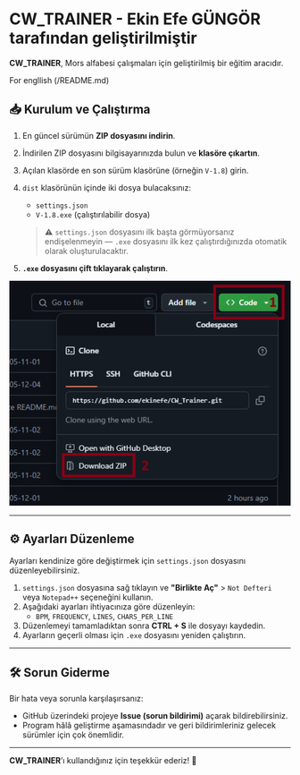 # CW_TRAINER - Ekin Efe GÜNGÖR tarafından geliştirilmiştir

**CW_TRAINER**, Mors alfabesi çalışmaları için geliştirilmiş bir eğitim aracıdır.

For engllish (/README.md)

## 📥 Kurulum ve Çalıştırma

1. En güncel sürümün **ZIP dosyasını indirin**.
2. İndirilen ZIP dosyasını bilgisayarınızda bulun ve **klasöre çıkartın**.
3. Açılan klasörde en son sürüm klasörüne (örneğin `V-1.8`) girin.
4. `dist` klasörünün içinde iki dosya bulacaksınız:
   - `settings.json`
   - `V-1.8.exe` (çalıştırılabilir dosya)

   > ⚠️ `settings.json` dosyasını ilk başta görmüyorsanız endişelenmeyin — `.exe` dosyasını ilk kez çalıştırdığınızda otomatik olarak oluşturulacaktır.

5. **`.exe` dosyasını çift tıklayarak çalıştırın**.

![Mors Eğitmeni Ekran Görüntüsü](Navigation_Pictures/1.png)

---

## ⚙️ Ayarları Düzenleme

Ayarları kendinize göre değiştirmek için `settings.json` dosyasını düzenleyebilirsiniz.

1. `settings.json` dosyasına sağ tıklayın ve **"Birlikte Aç"** > `Not Defteri` veya `Notepad++` seçeneğini kullanın.
2. Aşağıdaki ayarları ihtiyacınıza göre düzenleyin:
   - `BPM`, `FREQUENCY`, `LINES`, `CHARS_PER_LINE`
3. Düzenlemeyi tamamladıktan sonra **CTRL + S** ile dosyayı kaydedin.
4. Ayarların geçerli olması için `.exe` dosyasını yeniden çalıştırın.

---

## 🛠 Sorun Giderme

Bir hata veya sorunla karşılaşırsanız:

- GitHub üzerindeki projeye **Issue (sorun bildirimi)** açarak bildirebilirsiniz.
- Program hâlâ geliştirme aşamasındadır ve geri bildirimleriniz gelecek sürümler için çok önemlidir.

---

**CW_TRAINER**’ı kullandığınız için teşekkür ederiz! 🚀

